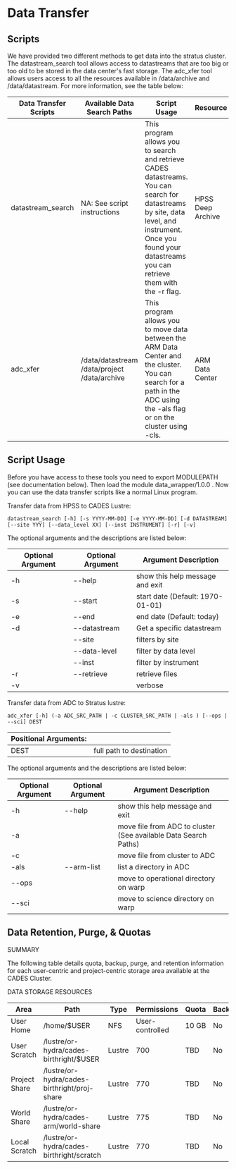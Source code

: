 # Data Transfer

## Scripts

We have provided two different methods to get data into the stratus cluster. The datastream\_search tool allows access to datastreams that are too big or too old to be stored in the data center's fast storage. The adc\_xfer tool allows users access to all the resources available in /data/archive and /data/datastream. For more information, see the table below:

| Data Transfer Scripts | Available Data Search Paths | Script Usage | Resource |
| --- | --- | --- | --- |
| datastream\_search | NA: See script instructions | This program allows you to search and retrieve CADES datastreams. You can search for datastreams by site, data level, and instrument. Once you found your datastreams you can retrieve them with the -r flag. | HPSS Deep Archive |
| adc\_xfer | /data/datastream   /data/project   /data/archive | This program allows you to move data between the ARM Data Center and the cluster. You can search for a path in the ADC using the -als flag or on the cluster using -cls. | ARM Data Center |

## Script Usage

Before you have access to these tools you need to export MODULEPATH \(see documentation below\). Then load the module data\_wrapper/1.0.0 . Now you can use the data transfer scripts like a normal Linux program.

Transfer data from HPSS to CADES Lustre:

`datastream_search [-h] [-s YYYY-MM-DD] [-e YYYY-MM-DD] [-d DATASTREAM] [--site YYY] [--data_level XX] [--inst INSTRUMENT] [-r] [-v]`

The optional arguments and the descriptions are listed below:

| Optional Argument | Optional Argument | Argument Description |
| --- | --- | --- |
| -h | --help | show this help message and exit |
| -s | --start | start date \(Default: 1970-01-01\) |
| -e | --end | end date \(Default: today\) |
| -d | --datastream | Get a specific datastream |
|  | --site | filters by site |
|  | --data-level | filter by data level |
|  | --inst | filter by instrument |
| -r | --retrieve | retrieve files |
| -v |  | verbose |

Transfer data from ADC to Stratus lustre:

`adc_xfer [-h] (-a ADC_SRC_PATH | -c CLUSTER_SRC_PATH | -als ) [--ops | --sci] DEST`

| Positional Arguments: |  |
| --- | --- |
| DEST | full path to destination |

The optional arguments and the descriptions are listed below:

| Optional Argument | Optional Argument | Argument Description |
| --- | --- | --- |
| -h | --help | show this help message and exit |
| -a |  | move file from ADC to cluster \(See available Data Search Paths\) |
| -c |  | move file from cluster to ADC |
| -als | --arm-list | list a directory in ADC |
| --ops |  | move to operational directory on warp |
| --sci |  | move to science directory on warp |

## Data Retention, Purge, & Quotas

SUMMARY

The following table details quota, backup, purge, and retention information for each user-centric and project-centric storage area available at the CADES Cluster.

DATA STORAGE RESOURCES

| Area | Path | Type | Permissions | Quota | Backups | Purged | Retention |
| --- | --- | --- | --- | --- | --- | --- | --- |
| User Home | /home/$USER | NFS | User-controlled | 10 GB | No | No | NA |
| User Scratch | /lustre/or-hydra/cades-birthright/$USER | Lustre | 700 | TBD | No | No | TBD Days |
| Project Share | /lustre/or-hydra/cades-birthright/proj-share | Lustre | 770 | TBD | No | No | TBD Days |
| World Share | /lustre/or-hydra/cades-arm/world-share | Lustre | 775 | TBD | No | No | TBD Days |
| Local Scratch | /lustre/or-hydra/cades-birthright/scratch | Lustre | 770 | TBD | No | No | TBD Days |


